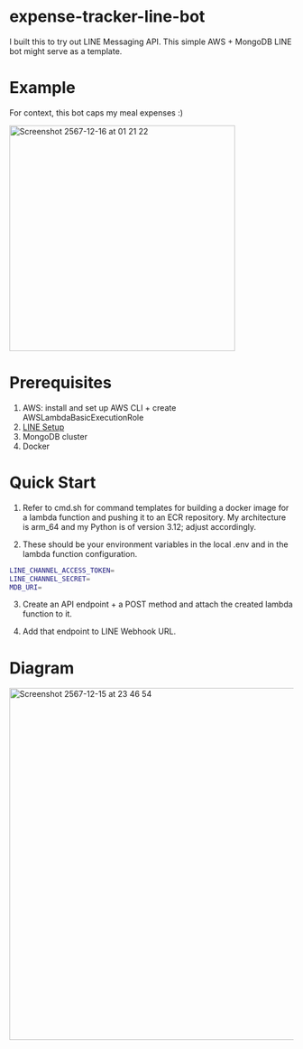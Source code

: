 # expense-tracker-line-bot
I built this to try out LINE Messaging API. 
This simple AWS + MongoDB LINE bot might serve as a template.

# Example
For context, this bot caps my meal expenses :)

<img width="400" alt="Screenshot 2567-12-16 at 01 21 22" src="https://github.com/user-attachments/assets/3198d34f-c301-4aac-8886-a25c537b62b7" />


# Prerequisites
1. AWS: install and set up AWS CLI + create AWSLambdaBasicExecutionRole 
2. [LINE Setup](https://developers.line.biz/en/docs/messaging-api/getting-started/)
3. MongoDB cluster
4. Docker

# Quick Start
1. Refer to cmd.sh for command templates for building a docker image for a lambda function and pushing it to an ECR repository.
My architecture is arm_64 and my Python is of version 3.12; adjust accordingly.

2. These should be your environment variables in the local .env and in the lambda function configuration.
```bash
LINE_CHANNEL_ACCESS_TOKEN=
LINE_CHANNEL_SECRET=
MDB_URI=
```

3. Create an API endpoint + a POST method and attach the created lambda function to it.

4. Add that endpoint to LINE Webhook URL.

# Diagram
<img width="624" alt="Screenshot 2567-12-15 at 23 46 54" src="https://github.com/user-attachments/assets/b5be7a2b-9e62-4304-a660-bf7779aeffee" />
